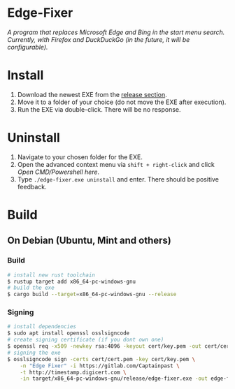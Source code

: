 # Edge-Fixer

_A program that replaces Microsoft Edge and Bing in the start menu search._ \
_Currently, with Firefox and DuckDuckGo (in the future, it will be configurable)._

# Install

1. Download the newest EXE from the [release section](https://gitlab.com/Captainpast/edge-fixer/-/releases).
2. Move it to a folder of your choice (do not move the EXE after execution).
3. Run the EXE via double-click. There will be no response.

# Uninstall

1. Navigate to your chosen folder for the EXE.
2. Open the advanced context menu via `shift + right-click` and click _Open CMD/Powershell here_.
3. Type `./edge-fixer.exe uninstall` and enter. There should be positive feedback.

# Build
## On Debian (Ubuntu, Mint and others)

### Build
```bash
# install new rust toolchain
$ rustup target add x86_64-pc-windows-gnu
# build the exe
$ cargo build --target=x86_64-pc-windows-gnu --release
```

### Signing
```bash
# install dependencies
$ sudo apt install openssl osslsigncode
# create signing certificate (if you dont own one)
$ openssl req -x509 -newkey rsa:4096 -keyout cert/key.pem -out cert/cert.pem -sha256 -days 365
# signing the exe
$ osslsigncode sign -certs cert/cert.pem -key cert/key.pem \
    -n "Edge Fixer" -i https://gitlab.com/Captainpast \
    -t http://timestamp.digicert.com \
    -in target/x86_64-pc-windows-gnu/release/edge-fixer.exe -out edge-fixer-signed.exe
```